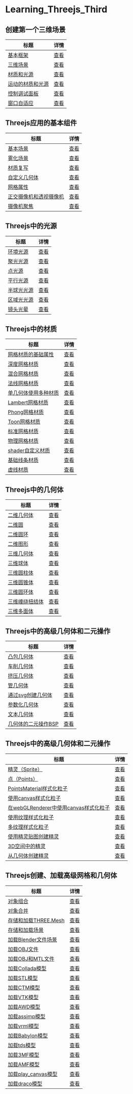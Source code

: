 # Learning_Threejs_Third



## 创建第一个三维场景 
| 标题                                                          | 详情                                           |
| ------------------------------------------------------------- | ---------------------------------------------- |
| [基本框架](./01_basic_skeleton/index.html)                    | [查看](./01_basic_skeleton/main.js)            |
| [三维场景](./02_first_scene/index.html)                       | [查看](./02_first_scene/main.js)               |
| [材质和光源](./03_materials_light/index.html)                 | [查看](./03_materials_light/main.js)           |
| [运动的材质和光源](./04_materials_light_animation/index.html) | [查看](./04_materials_light_animation/main.js) |
| [控制调试面板](./05_control_gui/index.html)                   | [查看](./05_control_gui/main.js)               |
| [窗口自适应](./06_resize_screen/index.html)                   | [查看](./06_resize_screen/main.js)             |

[/placeholder]:p

## Threejs应用的基本组件
| 标题                                                   | 详情                                  |
| ------------------------------------------------------ | ------------------------------------- |
| [基本场景](./07_basic_scene/index.html)                | [查看](./07_basic_scene/main.js)      |
| [雾化场景](./08_foggy_scene/index.html)                | [查看](./08_foggy_scene/main.js)      |
| [材质复写](./09_forced_materials/index.html)           | [查看](./09_forced_materials/main.js) |
| [自定义几何体](./10_custom_geometry/index.html)        | [查看](./10_custom_geometry/main.js)  |
| [网格属性](./11_mesh_properties/index.html)            | [查看](./11_mesh_properties/main.js)  |
| [正交摄像机和透视摄像机](./12_both_cameras/index.html) | [查看](./12_both_cameras/main.js)     |
| [摄像机聚焦](./13_cameras_lookat/index.html)           | [查看](./13_cameras_lookat/main.js)   |

[/placeholder]:p

## Threejs中的光源
| 标题                                           | 详情                                   |
| ---------------------------------------------- | -------------------------------------- |
| [环境光源](./14_ambient_light/index.html)      | [查看](./14_ambient_light/main.js)     |
| [聚光光源](./15_spot_light/index.html)         | [查看](./15_spot_light/main.js)        |
| [点光源](./16_point_light/index.html)          | [查看](./16_point_light/main.js)       |
| [平行光源](./17_directional_light/index.html)  | [查看](./17_directional_light/main.js) |
| [半球光光源](./18_hemisphere_light/index.html) | [查看](./18_hemisphere_light/main.js)  |
| [区域光光源](./19_area_light/index.html)       | [查看](./19_area_light/main.js)        |
| [镜头光晕](./20_lensflares/index.html)         | [查看](./20_lensflares/main.js)        |

[/placeholder]:p

## Threejs中的材质
| 标题                                                       | 详情                                        |
| ---------------------------------------------------------- | ------------------------------------------- |
| [网格材质的基础属性](./21_basic_mesh/index.html)           | [查看](./21_basic_mesh/main.js)             |
| [深度网格材质](./22_depth_material/index.html)             | [查看](./22_depth_material/main.js)         |
| [混合网格材质](./23_conbined_material/index.html)          | [查看](./23_conbined_material/main.js)      |
| [法线网格材质](./24_mesh_normal_material/index.html)       | [查看](./24_mesh_normal_material/main.js)   |
| [单几何体使用多种材质](./25_mesh_face_material/index.html) | [查看](./25_mesh_face_material/main.js)     |
| [Lambert网格材质](./26_mesh_lambert_material/index.html)   | [查看](./26_mesh_lambert_material/main.js)  |
| [Phong网格材质](./27_mesh_phong_material/index.html)       | [查看](./27_mesh_phong_material/main.js)    |
| [Toon网格材质](./28_mesh_toon_material/index.html)         | [查看](./28_mesh_toon_material/main.js)     |
| [标准网格材质](./28_mesh_toon_material/index.html)         | [查看](./29_mesh_standard_material/main.js) |
| [物理网格材质](./30_mesh_physical_material/index.html)     | [查看](./30_mesh_physical_material/main.js) |
| [shader自定义材质](./31_shader_material/index.html)        | [查看](./31_shader_material/main.js)        |
| [基础线条材质](./32_line_material/index.html)              | [查看](./32_line_material/main.js)          |
| [虚线材质](./33_line_material_dashed/index.html)           | [查看](./33_line_material_dashed/main.js)   |

[/placeholder]:p

## Threejs中的几何体
| 标题                                                             | 详情                                                |
| ---------------------------------------------------------------- | --------------------------------------------------- |
| [二维几何体](./34_basic_2d_geometries_plane/index.html)          | [查看](./34_basic_2d_geometries_plane/main.js)      |
| [二维圆](./35_basic_2d_geometries_circle/index.html)             | [查看](./35_basic_2d_geometries_circle/main.js)     |
| [二维圆环](./36_basic_2d_geometries_ring/index.html)             | [查看](./36_basic_2d_geometries_ring/main.js)       |
| [二维图形](./37_basic_2d_geometries_shape/index.html)            | [查看](./37_basic_2d_geometries_shape/main.js)      |
| [三维几何体](./38_basic_3d_geometries_cube/index.html)           | [查看](./38_basic_3d_geometries_cube/main.js)       |
| [三维球体](./39_basic_3d_geometries_sphere/index.html)           | [查看](./39_basic_3d_geometries_sphere/main.js)     |
| [三维圆柱体](./40_basic_3d_geometries_cylinder/index.html)       | [查看](./40_basic_3d_geometries_cylinder/main.js)   |
| [三维圆锥体](./41_basic_3d_geometries_cone/index.html)           | [查看](./41_basic_3d_geometries_cone/main.js)       |
| [三维圆环体](./42_basic_3d_geometries_torus/index.html)          | [查看](./42_basic_3d_geometries_torus/main.js)      |
| [三维缠绕扭结体](./43_basic_3d_geometries_torus_knot/index.html) | [查看](./43_basic_3d_geometries_torus_knot/main.js) |
| [三维多面体](./44_basic_3d_geometries_polyhedron/index.html)     | [查看](./44_basic_3d_geometries_polyhedron/main.js) |

[/placeholder]:p

## Threejs中的高级几何体和二元操作
| 标题                                                                 | 详情                                                       |
| -------------------------------------------------------------------- | ---------------------------------------------------------- |
| [凸包几何体](./45_advanced_geometries_convexGeometries/index.html)   | [查看](./45_advanced_geometries_convexGeometries/main.js)  |
| [车削几何体](./46_advanced_geometries_latheGeometries/index.html)    | [查看](./46_advanced_geometries_latheGeometries/main.js)   |
| [挤压几何体](./47_advanced_geometries_extrudeGeometries/index.html)  | [查看](./47_advanced_geometries_extrudeGeometries/main.js) |
| [管几何体](./48_advanced_geometries_tubeGeometries/index.html)       | [查看](./48_advanced_geometries_tubeGeometries/main.js)    |
| [通过svg创建几何体](./49_advanced_geometries_extrude_svg/index.html) | [查看](./49_advanced_geometries_extrude_svg/main.js)       |
| [参数化几何体](./50_advanced_geometries_parametric/index.html)       | [查看](./50_advanced_geometries_parametric/main.js)        |
| [文本几何体](./51_advanced_geometries_text/index.html)               | [查看](./51_advanced_geometries_text/main.js)              |
| [几何体的二元操作BSP](./52_binary_operations/index.html)             | [查看](./52_binary_operations/main.js)                     |

[/placeholder]:p

## Threejs中的高级几何体和二元操作
| 标题                                                                                | 详情                                                   |
| ----------------------------------------------------------------------------------- | ------------------------------------------------------ |
| [精灵（Sprite）](./53_sprites/index.html)                                           | [查看](./53_sprites/main.js)                           |
| [点（Points）](./54_points/index.html)                                              | [查看](./54_points/main.js)                            |
| [PointsMaterial样式化粒子](./55_basic_point_cloud/index.html)                       | [查看](./55_basic_point_cloud/main.js)                 |
| [使用canvas样式化粒子](./56_program_based_sprites/index.html)                       | [查看](./56_program_based_sprites/main.js)             |
| [在webGLRenderer中使用canvas样式化粒子](./57_program_based_points_webgl/index.html) | [查看](./57_program_based_points_webgl/main.js)        |
| [使用纹理样式化粒子](./58_rainy_scene/index.html)                                   | [查看](./58_rainy_scene/main.js)                       |
| [多纹理样式化粒子](./59_snowy_scene/index.html)                                     | [查看](./59_snowy_scene/main.js)                       |
| [使用精灵贴图创建精灵](./60_sprites/index.html)                                     | [查看](./60_sprites/main.js)                           |
| [3D空间中的精灵](./61_sprites_3D/index.html)                                        | [查看](./61_sprites_3D/main.js)                        |
| [从几何体创建精灵](./62_create_particle_system_from_model)                          | [查看](./62_create_particle_system_from_model/main.js) |

[/placeholder]:p

## Threejs创建、加载高级网格和几何体
| 标题                                      | 详情                         |
| ----------------------------------------- | ---------------------------- |
| [对象组合](./63_grouping/index.html) | [查看](./63_grouping/main.js) |
| [对象合并](./64_merging/index.html) | [查看](./64_merging/main.js) |
| [存储和加载THREE.Mesh](./65_load_save_json_object/index.html) | [查看](./65_load_save_json_object/main.js) |
| [存储和加载场景](./66_load_save_json_scene/index.html) | [查看](./66_load_save_json_scene/main.js) |
| [加载Blender文件场景](./67_blender_from_json/index.html) | [查看](./67_blender_from_json/main.js) |
| [加载OBJ文件](./68_load_obj/index.html) | [查看](./68_load_obj/main.js) |
| [加载OBJ和MTL文件](./69_load_obj_mtl/index.html) | [查看](./69_load_obj_mtl/main.js) |
| [加载Collada模型](./70_load_collada/index.html) | [查看](./70_load_collada/main.js) |
| [加载STL模型](./71_load_stl/index.html) | [查看](./71_load_stl/main.js) |
| [加载CTM模型](./72_load_ctm/index.html) | [查看](./72_load_ctm/main.js) |
| [加载VTK模型](./73_load_vtk/index.html) | [查看](./73_load_vtk/main.js) |
| [加载AWD模型](./74_load_awd/index.html) | [查看](./74_load_awd/main.js) |
| [加载assimp模型](./75_load_assimp/index.html) | [查看](./75_load_assimp/main.js) |
| [加载vrml模型](./76_load_vrml/index.html) | [查看](./76_load_vrml/main.js) |
| [加载Babylon模型](./77_load_babylon/index.html) | [查看](./77_load_babylon/main.js) |
| [加载tds模型](./78_load_tds/index.html) | [查看](./78_load_tds/main.js) |
| [加载3MF模型](./79_load_3MF/index.html) | [查看](./79_load_3MF/main.js) |
| [加载AMF模型](./80_load_amf/index.html) | [查看](./80_load_amf/main.js) |
| [加载play_canvas模型](./81_load_play_canvas/index.html) | [查看](./81_load_play_canvas/main.js) |
| [加载draco模型](./82_load_draco/index.html) | [查看](./82_load_draco/main.js) |

[/placeholder]:p